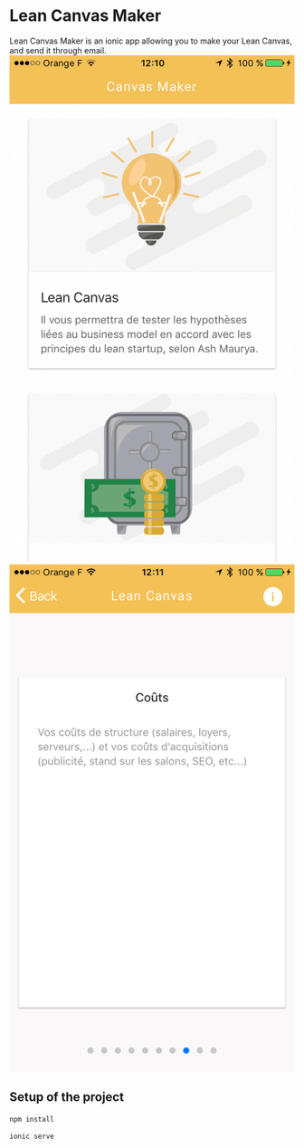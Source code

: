 # Lean Canvas Maker

Lean Canvas Maker is an ionic app allowing you to make your Lean Canvas, and send it through email.  
![alt text](./resources/screenshots/Image-uploaded-from-iOSx2.png)
![alt text](./resources/screenshots/Image-uploaded-from-iOS-(2)x2.png)


## Setup of the project


```
npm install
```
```
ionic serve
```
